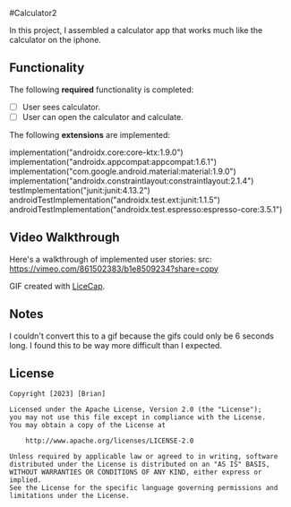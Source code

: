 #Calculator2

In this project, I assembled a calculator app that works much like the calculator on the iphone.

## Functionality

The following **required** functionality is completed:

* [ ] User sees calculator.
* [ ] User can open the calculator and calculate.

The following **extensions** are implemented:

implementation("androidx.core:core-ktx:1.9.0")
implementation("androidx.appcompat:appcompat:1.6.1")
implementation("com.google.android.material:material:1.9.0")
implementation("androidx.constraintlayout:constraintlayout:2.1.4")
testImplementation("junit:junit:4.13.2")
androidTestImplementation("androidx.test.ext:junit:1.1.5")
androidTestImplementation("androidx.test.espresso:espresso-core:3.5.1")

## Video Walkthrough

Here's a walkthrough of implemented user stories:
src: https://vimeo.com/861502383/b1e8509234?share=copy

GIF created with [LiceCap](http://www.cockos.com/licecap/).

## Notes
I couldn't convert this to a gif because the gifs could only be 6 seconds long. 
I found this to be way more difficult than I expected.

## License

    Copyright [2023] [Brian]

    Licensed under the Apache License, Version 2.0 (the "License");
    you may not use this file except in compliance with the License.
    You may obtain a copy of the License at

        http://www.apache.org/licenses/LICENSE-2.0

    Unless required by applicable law or agreed to in writing, software
    distributed under the License is distributed on an "AS IS" BASIS,
    WITHOUT WARRANTIES OR CONDITIONS OF ANY KIND, either express or implied.
    See the License for the specific language governing permissions and
    limitations under the License.

